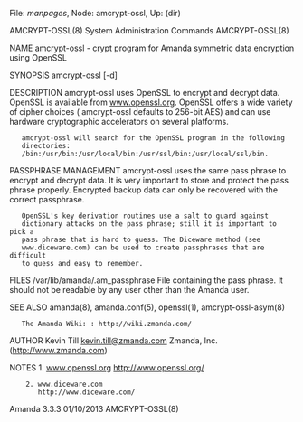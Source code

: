 File: *manpages*,  Node: amcrypt-ossl,  Up: (dir)

AMCRYPT-OSSL(8)         System Administration Commands         AMCRYPT-OSSL(8)



NAME
       amcrypt-ossl - crypt program for Amanda symmetric data encryption using
       OpenSSL

SYNOPSIS
       amcrypt-ossl [-d]

DESCRIPTION
       amcrypt-ossl uses OpenSSL to encrypt and decrypt data. OpenSSL is
       available from www.openssl.org. OpenSSL offers a wide variety of cipher
       choices ( amcrypt-ossl defaults to 256-bit AES) and can use hardware
       cryptographic accelerators on several platforms.

       amcrypt-ossl will search for the OpenSSL program in the following
       directories:
       /bin:/usr/bin:/usr/local/bin:/usr/ssl/bin:/usr/local/ssl/bin.

PASSPHRASE MANAGEMENT
       amcrypt-ossl uses the same pass phrase to encrypt and decrypt data. It
       is very important to store and protect the pass phrase properly.
       Encrypted backup data can only be recovered with the correct
       passphrase.

       OpenSSL's key derivation routines use a salt to guard against
       dictionary attacks on the pass phrase; still it is important to pick a
       pass phrase that is hard to guess. The Diceware method (see
       www.diceware.com) can be used to create passphrases that are difficult
       to guess and easy to remember.

FILES
       /var/lib/amanda/.am_passphrase
           File containing the pass phrase. It should not be readable by any
           user other than the Amanda user.

SEE ALSO
       amanda(8), amanda.conf(5), openssl(1), amcrypt-ossl-asym(8)

       The Amanda Wiki: : http://wiki.zmanda.com/

AUTHOR
       Kevin Till <kevin.till@zmanda.com>
           Zmanda, Inc. (http://www.zmanda.com)

NOTES
        1. www.openssl.org
           http://www.openssl.org/

        2. www.diceware.com
           http://www.diceware.com/



Amanda 3.3.3                      01/10/2013                   AMCRYPT-OSSL(8)
